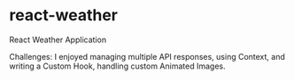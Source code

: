 # react-weather

React Weather Application

Challenges: I enjoyed managing multiple API responses, using Context, and writing a Custom Hook, handling custom Animated Images.
